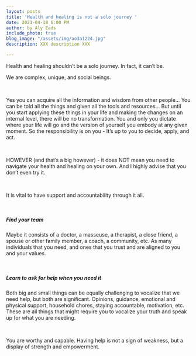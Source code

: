 ```yaml
---
layout: posts
title: 'Health and healing is not a solo journey '
date: 2021-04-18 6:00 PM
author: by Aly Eads
include_photo: true
blog_image: "/assets/img/ao3a1224.jpg"
description: XXX description XXX

---
```

Health and healing shouldn’t be a solo journey. In fact, it can’t be. ⁣

We are complex, unique, and social beings. ⁣

⁣

Yes you can acquire all the information and wisdom from other people… You can be told all the things and given all the tools and resources… But until you start applying these things in your life and making the changes on an internal level, there will be no transformation. You and only you dictate where your life will go and the version of yourself you embody at any given moment. So the responsibility is on you - It’s up to you to decide, apply, and act. ⁣

⁣

HOWEVER (and that’s a big however) - it does NOT mean you need to navigate your health and healing on your own. And I highly advise that you don’t even try it. ⁣

⁣

It is vital to have support and accountability through it all.⁣

⁣

##### Find your team 

Maybe it consists of a doctor, a masseuse, a therapist, a close friend, a spouse or other family member, a coach, a community, etc. As many individuals that you need, and ones that you trust and are aligned to you and your values. ⁣

⁣

##### Learn to ask for help when you need it 

Both big and small things can be equally challenging to vocalize that we need help, but both are significant. Opinions, guidance, emotional and physical support, household chores, staying accountable, motivation, etc. These are all things that might require you to vocalize your truth and speak up for what you are needing. ⁣

⁣

You are worthy and capable. Having help is not a sign of weakness, but a display of strength and empowerment. ⁣